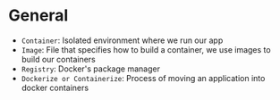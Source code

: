 # General

- `Container`: Isolated environment where we run our app
- `Image`: File that specifies how to build a container, we use images to build our containers
- `Registry`: Docker's package manager
- `Dockerize or Containerize`: Process of moving an application into docker containers